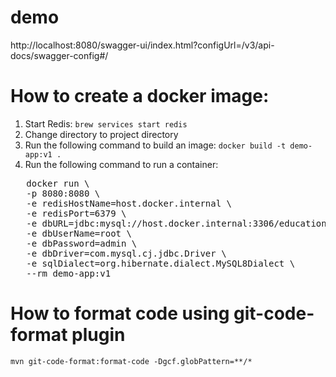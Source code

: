 # demo
http://localhost:8080/swagger-ui/index.html?configUrl=/v3/api-docs/swagger-config#/

# How to create a docker image:
1. Start Redis: `brew services start redis`
2. Change directory to project directory
3. Run the following command to build an image: `docker build -t demo-app:v1 .`
4. Run the following command to run a container:
<pre>
   docker run \
   -p 8080:8080 \
   -e redisHostName=host.docker.internal \
   -e redisPort=6379 \
   -e dbURL=jdbc:mysql://host.docker.internal:3306/education_management \
   -e dbUserName=root \
   -e dbPassword=admin \
   -e dbDriver=com.mysql.cj.jdbc.Driver \
   -e sqlDialect=org.hibernate.dialect.MySQL8Dialect \
   --rm demo-app:v1
</pre>

# How to format code using git-code-format plugin
`mvn git-code-format:format-code -Dgcf.globPattern=**/*`
